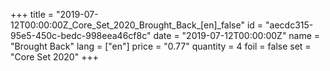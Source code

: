 +++
title = "2019-07-12T00:00:00Z_Core_Set_2020_Brought_Back_[en]_false"
id = "aecdc315-95e5-450c-bedc-998eea46cf8c"
date = "2019-07-12T00:00:00Z"
name = "Brought Back"
lang = ["en"]
price = "0.77"
quantity = 4
foil = false
set = "Core Set 2020"
+++

